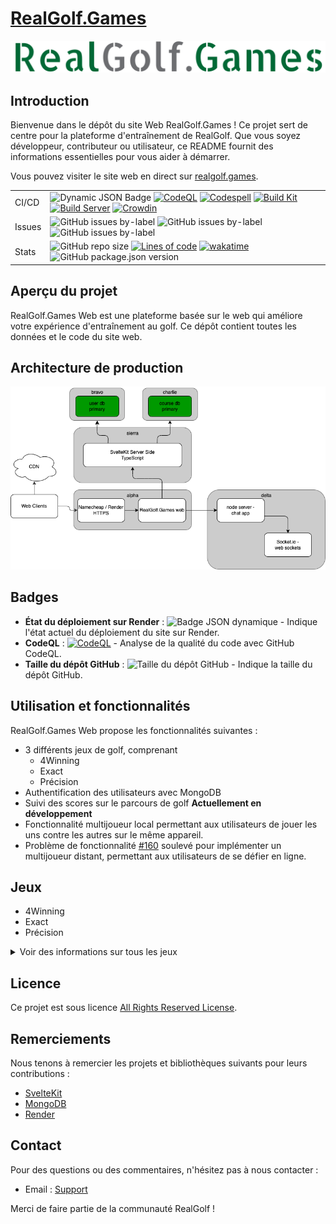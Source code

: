 # [RealGolf.Games](https://realgolf.games)

![Bannière RealGolf.Games](https://raw.githubusercontent.com/realgolf/web/main/img/logo_banner.PNG)

## Introduction

Bienvenue dans le dépôt du site Web RealGolf.Games ! Ce projet sert de centre pour la plateforme d'entraînement de RealGolf. Que vous soyez développeur, contributeur ou utilisateur, ce README fournit des informations essentielles pour vous aider à démarrer.

Vous pouvez visiter le site web en direct sur [realgolf.games](https://realgolf.games).

|        |                                                                                                                                                                                                                                                                                                                                                                                                                                                                                                                                                                                                                                                                                                                                                                                                                                                                                                                                                                                      |
| ------ | ------------------------------------------------------------------------------------------------------------------------------------------------------------------------------------------------------------------------------------------------------------------------------------------------------------------------------------------------------------------------------------------------------------------------------------------------------------------------------------------------------------------------------------------------------------------------------------------------------------------------------------------------------------------------------------------------------------------------------------------------------------------------------------------------------------------------------------------------------------------------------------------------------------------------------------------------------------------------------------ |
| CI/CD  | ![Dynamic JSON Badge](https://img.shields.io/badge/dynamic/json?url=https%3A%2F%2Frender-deploy-status-vwj3.onrender.com%2Fsrv-cn12obocmk4c73di1vg0&query=status&style=flat-square&logo=render&label=Render) [![CodeQL](https://github.com/realgolf/web/actions/workflows/github-code-scanning/codeql/badge.svg)](https://github.com/realgolf/web/actions/workflows/github-code-scanning/codeql) [![Codespell](https://github.com/realgolf/web/actions/workflows/codespell.yml/badge.svg?branch=main)](https://github.com/realgolf/web/actions/workflows/codespell.yml) [![Build Kit](https://github.com/realgolf/web/actions/workflows/kit.yml/badge.svg)](https://github.com/realgolf/web/actions/workflows/kit.yml) [![Build Server](https://github.com/realgolf/web/actions/workflows/server.yml/badge.svg)](https://github.com/realgolf/web/actions/workflows/server.yml) [![Crowdin](https://badges.crowdin.net/realgolf/localized.svg)](https://crowdin.com/project/realgolf) |
| Issues | ![GitHub issues by-label](https://img.shields.io/github/issues/realgolf/web/feature) ![GitHub issues by-label](https://img.shields.io/github/issues/realgolf/web/bug) ![GitHub issues by-label](https://img.shields.io/github/issues/realgolf/web/game)                                                                                                                                                                                                                                                                                                                                                                                                                                                                                                                                                                                                                                                                                                                              |
| Stats  | ![GitHub repo size](https://img.shields.io/github/repo-size/realgolf/web) [![Lines of code](https://tokei.rs/b1/github/realgolf/web)](https://github.com/XAMPPRocky/tokei) [![wakatime](https://wakatime.com/badge/github/realgolf/web.svg)](https://wakatime.com/badge/github/realgolf/web) ![GitHub package.json version](https://img.shields.io/github/package-json/v/realgolf/web)                                                                                                                                                                                                                                                                                                                                                                                                                                                                                                                                                                                               |

## Aperçu du projet

RealGolf.Games Web est une plateforme basée sur le web qui améliore votre expérience d'entraînement au golf. Ce dépôt contient toutes les données et le code du site web.

## Architecture de production

![Diagramme d'architecture de production du site RealGolf](https://raw.githubusercontent.com/realgolf/web/main/img/architecture.png)

## Badges

- **État du déploiement sur Render** : ![Badge JSON dynamique](https://img.shields.io/badge/dynamic/json?url=https%3A%2F%2Frender-deploy-status-vwj3.onrender.com%2Fsrv-cn12obocmk4c73di1vg0&query=status&style=flat-square&logo=render&label=Render) - Indique l'état actuel du déploiement du site sur Render.
- **CodeQL** : [![CodeQL](https://github.com/realgolf/web/actions/workflows/github-code-scanning/codeql/badge.svg)](https://github.com/realgolf/web/actions/workflows/github-code-scanning/codeql) - Analyse de la qualité du code avec GitHub CodeQL.
- **Taille du dépôt GitHub** : ![Taille du dépôt GitHub](https://img.shields.io/github/repo-size/realgolf/web) - Indique la taille du dépôt GitHub.

## Utilisation et fonctionnalités

RealGolf.Games Web propose les fonctionnalités suivantes :

- 3 différents jeux de golf, comprenant
  - 4Winning
  - Exact
  - Précision
- Authentification des utilisateurs avec MongoDB
- Suivi des scores sur le parcours de golf **Actuellement en développement**
- Fonctionnalité multijoueur local permettant aux utilisateurs de jouer les uns contre les autres sur le même appareil.
- Problème de fonctionnalité [#160](https://github.com/realgolf/web/issues/160) soulevé pour implémenter un multijoueur distant, permettant aux utilisateurs de se défier en ligne.

## Jeux

- 4Winning
- Exact
- Précision

<details>
  <summary>Voir des informations sur tous les jeux</summary>

### 4Winning

Dans 4Winning, l'objectif est de connecter stratégiquement quatre pièces en ligne. Notre version du jeu présente un plateau plus grand que la disposition standard 4x4, avec 8 colonnes et 9 rangées. Les colonnes supplémentaires de chaque côté introduisent un défi : les joueurs doivent frapper à une distance spécifique dans la déviation latérale. Cet aspect devient plus prononcé en mode Argent et supérieur, ajoutant de la complexité et obligeant les joueurs à réfléchir soigneusement à leurs mouvements.

![Jeu 4Winning](https://raw.githubusercontent.com/realgolf/web/main/img/4Winning.png)

### Exact

Exact est un jeu où l'objectif est d'atteindre 100 ou moins tout en marquant le plus de points possible. Les joueurs gagnent des points en fonction des critères suivants : Atteindre exactement 100 mètres accorde 5 points, frapper des multiples de dix rapporte 3 points, les nombres avec des chiffres répétés marquent 2 points. De plus, frapper la même rangée double les points gagnés. Cependant, tout autre nombre dépassant 100 ou tombant en dessous de 5 entraîne une déduction d'1 point. Tout autre nombre entre 5 et 100 marque 1 point. Le défi réside dans l'équilibre entre la précision et la maximisation des points pour atteindre le score le plus élevé.

![Jeu Exact](https://raw.githubusercontent.com/realgolf/web/main/img/Exact.png)

### Précision

Précision est un jeu où l'objectif est de se rapprocher le plus possible des cibles. Pour chaque mètre où vous manquez la cible, vous recevez une déduction d'un point. Le gagnant du jeu est le joueur ayant le plus de points à la fin. Le jeu se termine lorsque seul un joueur a des points. Vous pouvez observer la distance que vous devez tirer, l'équipe actuelle ainsi que les points restants pour chaque équipe.

![Jeu Précision](https://raw.githubusercontent.com/realgolf/web/main/img/Precision.png)

</details>

## Licence

Ce projet est sous licence [All Rights Reserved License](LICENSE.md).

## Remerciements

Nous tenons à remercier les projets et bibliothèques suivants pour leurs contributions :

- [SvelteKit](https://github.com/sveltejs/kit)
- [MongoDB](https://github.com/mongodb)
- [Render](https://github.com/renderinc)

## Contact

Pour des questions ou des commentaires, n'hésitez pas à nous contacter :

- Email : [Support](mailto:support@realgolf.games)

Merci de faire partie de la communauté RealGolf !
